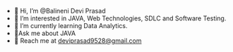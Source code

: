 - 👋 Hi, I’m @Balineni Devi Prasad
- 👀 I’m interested in JAVA, Web Technologies, SDLC and Software Testing.
- 🌱 I’m currently learning Data Analytics.
-  💭Ask me about JAVA
- 💼 Reach me at deviprasad9528@gmail.com

<!---
BalineniDeviprasad/BalineniDeviprasad is a ✨ special ✨ repository because its `README.md` (this file) appears on your GitHub profile.
You can click the Preview link to take a look at your changes.
--->
